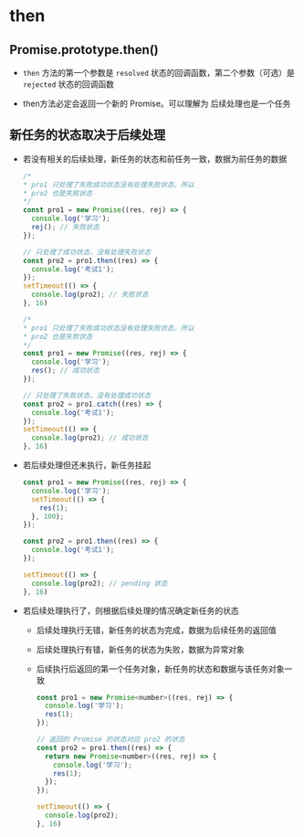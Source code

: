 # then

## Promise.prototype.then()

+ `then` 方法的第一个参数是 `resolved` 状态的回调函数，第二个参数（可选）是 `rejected` 状态的回调函数

+ then方法必定会返回一个新的 Promise。可以理解为 后续处理也是一个任务

## 新任务的状态取决于后续处理

+ 若没有相关的后续处理，新任务的状态和前任务一致，数据为前任务的数据

  ```js
  /*
  * pro1 只处理了失败成功状态没有处理失败状态，所以
  * pro2 也是失败状态
  */
  const pro1 = new Promise((res, rej) => {
    console.log('学习');
    rej(); // 失败状态
  });

  // 只处理了成功状态，没有处理失败状态
  const pro2 = pro1.then((res) => {
    console.log('考试1');
  });
  setTimeout(() => {
    console.log(pro2); // 失败状态
  }, 16)
  ```

  ```js
  /*
  * pro1 只处理了失败成功状态没有处理失败状态，所以
  * pro2 也是失败状态
  */
  const pro1 = new Promise((res, rej) => {
    console.log('学习');
    res(); // 成功状态
  });

  // 只处理了失败状态，没有处理成功状态
  const pro2 = pro1.catch((res) => {
    console.log('考试1');
  });
  setTimeout(() => {
    console.log(pro2); // 成功状态
  }, 16)
  ```

+ 若后续处理但还未执行，新任务挂起

  ```js
  const pro1 = new Promise((res, rej) => {
    console.log('学习');
    setTimeout(() => {
      res(1);
    }, 100);
  });

  const pro2 = pro1.then((res) => {
    console.log('考试1');
  });

  setTimeout(() => {
    console.log(pro2); // pending 状态
  }, 16)
  ```

+ 若后续处理执行了，则根据后续处理的情况确定新任务的状态

  + 后续处理执行无错，新任务的状态为完成，数据为后续任务的返回值

  + 后续处理执行有错，新任务的状态为失败，数据为异常对象

  + 后续执行后返回的第一个任务对象，新任务的状态和数据与该任务对象一致

    ```js
    const pro1 = new Promise<number>((res, rej) => {
      console.log('学习');
      res(1);
    });

    // 返回的 Promise 的状态对应 pro2 的状态
    const pro2 = pro1.then((res) => {
      return new Promise<number>((res, rej) => {
        console.log('学习');
        res(1);
      });
    });

    setTimeout(() => {
      console.log(pro2);
    }, 16)
    ```

